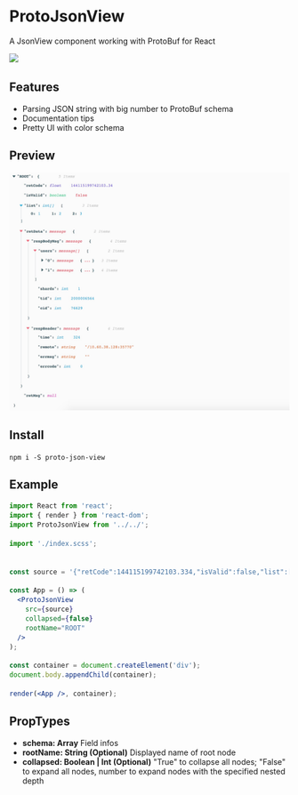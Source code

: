 # ProtoJsonView

A JsonView component working with ProtoBuf for React

![](https://travis-ci.org/HuQingyang/ProtoJsonView.svg?branch=master)

## Features

- Parsing JSON string with big number to ProtoBuf schema
- Documentation tips
- Pretty UI with color schema

## Preview

![Preview](preview.png)

## Install

`npm i -S proto-json-view`

## Example

```jsx harmony
import React from 'react';
import { render } from 'react-dom';
import ProtoJsonView from '../../';

import './index.scss';


const source = '{"retCode":144115199742103.334,"isValid":false,"list":[1, 2, 3],"retData":{"respBodyMsg":{"users":[{"uid":2639271515,"class_id":0,"ts":1522659325},{"uid":144115199742103334,"class_id":0,"ts":1522728716,"uid_type":2}],"shards":1,"tid":2000006564,"cid":76629},"respHeader":{"time":324,"remote":"/10.60.38.128:35770","errmsg":"","errcode":0}},"retMsg":null}';

const App = () => (
  <ProtoJsonView
    src={source}
    collapsed={false}
    rootName="ROOT"
  />
);

const container = document.createElement('div');
document.body.appendChild(container);

render(<App />, container);
```

## PropTypes

- **schema: Array** Field infos  
- **rootName: String (Optional)** Displayed name of root node  
- **collapsed: Boolean | Int (Optional)** "True" to collapse all nodes; "False" to expand all nodes, number to expand nodes with the specified nested depth  
